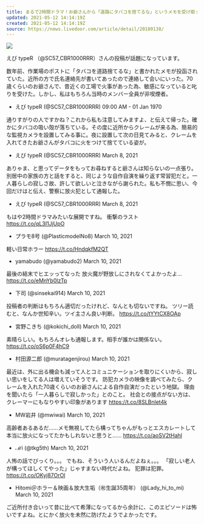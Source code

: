 ```yaml
---
title: まるで2時間ドラマ！お爺さんから「道路にタバコを捨てるな」というメモを受け取った事を発端に…
updated: 2021-05-12 14:14:19Z
created: 2021-05-12 14:14:19Z
source: https://news.livedoor.com/article/detail/20180138/
---
```


![](https://image.news.livedoor.com/newsimage/stf/e/1/e1039_1578_236e4358fda2b5169c1db7e7cff7842c.jpg)

えび typeR （@SC57_CBR1000RRR）さんの投稿が話題になっています。

数年前、作業場のポストに「タバコを道路捨てるな」と書かれたメモが投函されていた。近所の方で氏名連絡先が書いてあったので連絡して会いにいった。70歳くらいのお爺さんで、昔近くの工場で火事があった為、敏感になっていると叱りを受けた。しかし、私はもちろん当時のメンバー全員が非喫煙者。

- えび typeR (@SC57_CBR1000RRR) 09:00 AM - 01 Jan 1970

通りすがりの人ですかね？これから私も注意してみますよ、と伝えて帰った。確かにタバコの吸い殻が落ちている。その度に近所からクレームが来る為、簡易的な監視カメラを設置してみる事に。夜に設置して次の日見てみると、クレームを入れてきたお爺さんがタバコに火をつけて捨てている姿が。

- えび typeR (@SC57_CBR1000RRR) March 8, 2021

ありゃま、と思ってデータをもってお尋ねすると爺さんは知らないの一点張り。別居中の家族の方と話をすると、同じような自作自演を繰り返す常習犯だと。一人暮らしの寂しさ故、許して欲しいと泣きながら謝られた。私も不憫に思い、今回だけはと伝え、警察に放火犯として通報した。

- えび typeR (@SC57_CBR1000RRR) March 8, 2021

もはや2時間ドラマみたいな展開ですね。
衝撃のラスト https://t.co/qL3I1JjUpO

- プラモ8号 (@PlasticmodelNo8) March 10, 2021

軽い日常ホラー https://t.co/HndqkfM2QT

- yamabudo (@yamabudo2) March 10, 2021

最後の結末でヒエッってなった
放火魔が野放しにされなくてよかったよ… https://t.co/eMnYb0lzTp

- 下司 (@sinsekai914) March 10, 2021

投稿者の判断はもちろん適切だったけれど、なんとも切ないですね。
ツリー読むと、なんか世知辛い。ツイ主さん良い判断。 https://t.co/tYYtCX8OAp

- 宮野こきち (@kokichi_doll) March 10, 2021

素晴らしい。もちろんオレも通報します。相手が誰かは関係ない。 https://t.co/oS6p0F4hC9

- 村田源二郎 (@muratagenjirou) March 10, 2021

最近は、外に出る機会も減って人とコミュニケーションを取りにくいから、寂しい思いをしてる人は増えていそうです。
防犯カメラの映像を調べてみたら、クレームを入れた70歳くらいのお爺さんによる自作自演だったという地獄。
理由を聞いたら「一人暮らしで寂しかった」とのこと。
社会との接点がない方は、クレーマーにもなりやすい印象があります https://t.co/8SLBnlet4k

- MW岩井 (@mwiwai) March 10, 2021

高齢者あるあるだ……メモ無視してたら構ってちゃんがもっとエスカレートして本当に放火になってたかもしれないと思うと…… https://t.co/aoSV2tHahl

- ℳi (@tkg5th) March 10, 2021

人怖の話でびっくり。。。
でもね、そういう人いるんだよねぇ。。。
「寂しい老人が構ってほしくてやった」じゃすまない時代だよね。
犯罪は犯罪。 https://t.co/OKyj87OrOl

- Hitomi＠ホラー＆映画＆放大生垢（㊗️生誕35周年） (@Lady_hi_to_mi) March 10, 2021

ご近所付き合いって昔に比べて希薄になってるから余計に、このエピソードは怖いですよね。とにかく放火を未然に防げたようでよかったです。